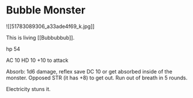 # Bubble Monster

![[51783089306_a33ade4f69_k.jpg]]

This is living [[Bubbubbub]].

hp 54

AC 10
HD 10
+10 to attack

Absorb: 1d6 damage, reflex save DC 10 or get absorbed inside of the monster. Opposed STR (it has +8) to get out. Run out of breath in 5 rounds.

Electricity stuns it.
